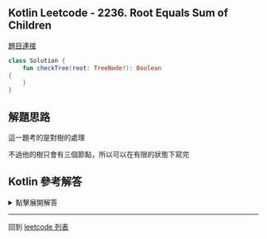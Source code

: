 ## Kotlin Leetcode - 2236. Root Equals Sum of Children

[題目連接](https://leetcode.com/problems/root-equals-sum-of-children/)

```kotlin
class Solution {
    fun checkTree(root: TreeNode?): Boolean
{
    }
}
```

## 解題思路

這一題考的是對樹的處理

不過他的樹只會有三個節點，所以可以在有限的狀態下寫完

## Kotlin 參考解答

<details>
  <summary markdown='span'>點擊展開解答</summary>

單一表示式的寫法如下

```kotlin
class Solution {
    fun checkTree(root: TreeNode?): Boolean = root?.`val` == root?.left?.`val`!! + root.right?.`val`!!
}
```

</details>

------

回到 [leetcode 列表](index.md)
